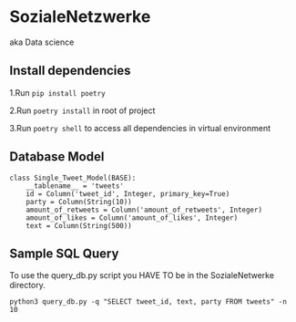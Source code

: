 # SozialeNetzwerke
aka Data science

## Install dependencies
1.Run `pip install poetry`

2.Run `poetry install` in root of project

3.Run `poetry shell` to access all dependencies in virtual environment

## Database Model
```
class Single_Tweet_Model(BASE):
    __tablename__ = 'tweets'
    id = Column('tweet_id', Integer, primary_key=True)
    party = Column(String(10))
    amount_of_retweets = Column('amount_of_retweets', Integer)
    amount_of_likes = Column('amount_of_likes', Integer)
    text = Column(String(500))
```
## Sample SQL Query
To use the query_db.py script you HAVE TO be in the SozialeNetwerke directory.
```
python3 query_db.py -q "SELECT tweet_id, text, party FROM tweets" -n 10
```